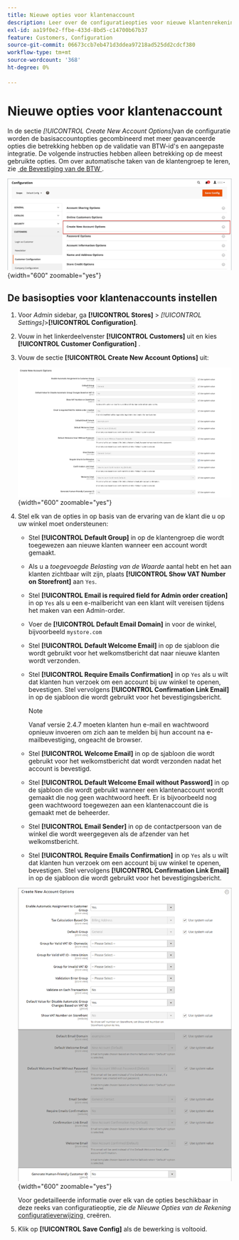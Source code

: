```yaml
---
title: Nieuwe opties voor klantenaccount
description: Leer over de configuratieopties voor nieuwe klantenrekeningen in uw opslag.
exl-id: aa19f0e2-ffbe-433d-8bd5-c14700b67b37
feature: Customers, Configuration
source-git-commit: 06673ccb7eb471d3ddea97218ad525dd2cdcf380
workflow-type: tm+mt
source-wordcount: '368'
ht-degree: 0%

---
```


# Nieuwe opties voor klantenaccount

In de sectie _[!UICONTROL Create New Account Options]_&#x200B;van de configuratie worden de basisaccountopties gecombineerd met meer geavanceerde opties die betrekking hebben op de validatie van BTW-id&#39;s en aangepaste integratie. De volgende instructies hebben alleen betrekking op de meest gebruikte opties. Om over automatische taken van de klantengroep te leren, zie [&#x200B; de Bevestiging van de BTW &#x200B;](../stores-purchase/vat.md).

![&#x200B; creeer de Nieuwe Opties van de Rekening &#x200B;](assets/customer-configuration-create-new-account-options.png){width="600" zoomable="yes"}

## De basisopties voor klantenaccounts instellen

1. Voor _Admin_ sidebar, ga **[!UICONTROL Stores]** > _[!UICONTROL Settings]_>**[!UICONTROL Configuration]**.

1. Vouw in het linkerdeelvenster **[!UICONTROL Customers]** uit en kies **[!UICONTROL Customer Configuration]** .

1. Vouw de sectie **[!UICONTROL Create New Account Options]** uit:

   ![&#x200B; creeer de Nieuwe standaardmontages van de Opties van de Rekening &#x200B;](../configuration-reference/customers/assets/customer-configuration-create-new-account-options.png){width="600" zoomable="yes"}

1. Stel elk van de opties in op basis van de ervaring van de klant die u op uw winkel moet ondersteunen:

   - Stel **[!UICONTROL Default Group]** in op de klantengroep die wordt toegewezen aan nieuwe klanten wanneer een account wordt gemaakt.

   - Als u a _toegevoegde Belasting van de Waarde_ aantal hebt en het aan klanten zichtbaar wilt zijn, plaats **[!UICONTROL Show VAT Number on Storefront]** aan `Yes`.

   - Stel **[!UICONTROL Email is required field for Admin order creation]** in op `Yes` als u een e-mailbericht van een klant wilt vereisen tijdens het maken van een Admin-order.

   - Voer de **[!UICONTROL Default Email Domain]** in voor de winkel, bijvoorbeeld `mystore.com`

   - Stel **[!UICONTROL Default Welcome Email]** in op de sjabloon die wordt gebruikt voor het welkomstbericht dat naar nieuwe klanten wordt verzonden.

   - Stel **[!UICONTROL Require Emails Confirmation]** in op `Yes` als u wilt dat klanten hun verzoek om een account bij uw winkel te openen, bevestigen. Stel vervolgens **[!UICONTROL Confirmation Link Email]** in op de sjabloon die wordt gebruikt voor het bevestigingsbericht.

     >[!NOTE]
     >
     >Vanaf versie 2.4.7 moeten klanten hun e-mail en wachtwoord opnieuw invoeren om zich aan te melden bij hun account na e-mailbevestiging, ongeacht de browser.

   - Stel **[!UICONTROL Welcome Email]** in op de sjabloon die wordt gebruikt voor het welkomstbericht dat wordt verzonden nadat het account is bevestigd.

   - Stel **[!UICONTROL Default Welcome Email without Password]** in op de sjabloon die wordt gebruikt wanneer een klantenaccount wordt gemaakt die nog geen wachtwoord heeft. Er is bijvoorbeeld nog geen wachtwoord toegewezen aan een klantenaccount die is gemaakt met de beheerder.

   - Stel **[!UICONTROL Email Sender]** in op de contactpersoon van de winkel die wordt weergegeven als de afzender van het welkomstbericht.

   - Stel **[!UICONTROL Require Emails Confirmation]** in op `Yes` als u wilt dat klanten hun verzoek om een account bij uw winkel te openen, bevestigen. Stel vervolgens **[!UICONTROL Confirmation Link Email]** in op de sjabloon die wordt gebruikt voor het bevestigingsbericht.

   ![&#x200B; creeer de Nieuwe Opties van de Rekening met toegelaten BTW &#x200B;](../configuration-reference/customers/assets/customer-configuration-create-new-account-options-vat.png){width="600" zoomable="yes"}

   Voor gedetailleerde informatie over elk van de opties beschikbaar in deze reeks van configuratieoptie, zie _de Nieuwe Opties van de Rekening_ [&#x200B; configuratieverwijzing &#x200B;](../configuration-reference/customers/customer-configuration.md) creëren.

1. Klik op **[!UICONTROL Save Config]** als de bewerking is voltooid.
